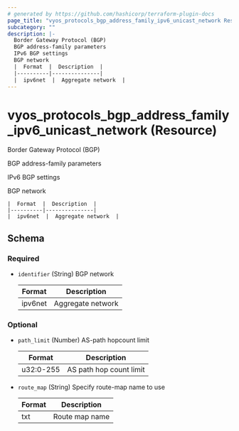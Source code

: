 ```yaml
---
# generated by https://github.com/hashicorp/terraform-plugin-docs
page_title: "vyos_protocols_bgp_address_family_ipv6_unicast_network Resource - vyos"
subcategory: ""
description: |-
  Border Gateway Protocol (BGP)
  BGP address-family parameters
  IPv6 BGP settings
  BGP network
  |  Format  |  Description  |
  |----------|---------------|
  |  ipv6net  |  Aggregate network  |
---
```


# vyos_protocols_bgp_address_family_ipv6_unicast_network (Resource)

Border Gateway Protocol (BGP)

BGP address-family parameters

IPv6 BGP settings

BGP network

    |  Format  |  Description  |
    |----------|---------------|
    |  ipv6net  |  Aggregate network  |



<!-- schema generated by tfplugindocs -->
## Schema

### Required

- `identifier` (String) BGP network

    |  Format  |  Description  |
    |----------|---------------|
    |  ipv6net  |  Aggregate network  |

### Optional

- `path_limit` (Number) AS-path hopcount limit

    |  Format  |  Description  |
    |----------|---------------|
    |  u32:0-255  |  AS path hop count limit  |
- `route_map` (String) Specify route-map name to use

    |  Format  |  Description  |
    |----------|---------------|
    |  txt  |  Route map name  |
